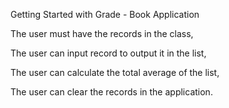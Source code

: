Getting Started with Grade - Book Application

The user must have the records in the class,

The user can input record to output it in the list,

The user can calculate the total average of the list,

The user can clear the records in the application.
